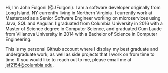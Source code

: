 Hi, I'm John Fulgoni (@JFulgoni). I am a software developer originally from Long Island, NY currently living in Northern Virginia. 
I currently work at Mastercard as a Senior Software Engineer working on microservices using Java, SQL and Angular.
I graduated from Columbia University in 2016 with a Master of Science degree in Computer Science, 
and graduated Cum Laude from Villanova University in 2014 with a Bachelor of Science in Computer Engineering. 

This is my personal Github account where I display my best graduate and undergraduate work, as well as side projects that I work on from time to time.
If you would like to reach out to me, please email me at jsf2154@columbia.edu.

<!---
JFulgoni/JFulgoni is a ✨ special ✨ repository because its `README.md` (this file) appears on your GitHub profile.
You can click the Preview link to take a look at your changes.
--->
